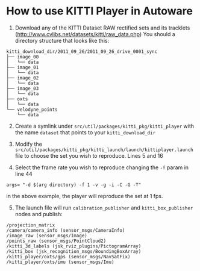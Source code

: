 # How to use KITTI Player in Autoware

1. Download any of the KITTI Dataset RAW rectified sets and its tracklets (http://www.cvlibs.net/datasets/kitti/raw_data.php)
You should a directory structure that looks like this:
```
kitti_download_dir/2011_09_26/2011_09_26_drive_0001_sync
├── image_00
│   └── data
├── image_01
│   └── data
├── image_02
│   └── data
├── image_03
│   └── data
├── oxts
│   └── data
└── velodyne_points
    └── data
```
2. Create a symlink under `src/util/packages/kitti_pkg/kitti_player` with the name `dataset` that points to your `kitti_download_dir`

3. Modify the `src/util/packages/kitti_pkg/kitti_launch/launch/kittiplayer.launch` file to choose the set you wish to reproduce.
Lines 5 and 16

4. Select the frame rate you wish to reproduce changing the `-f` param in line 44
```
args= "-d $(arg directory) -f 1 -v -g -i -C -G -T" 
```
in the above example, the player will reproduce the set at 1 fps.

5. The launch file will run `calibration_publisher` and `kitti_box_publisher` nodes and publish:
```
/projection_matrix 
/camera/camera_info (sensor_msgs/CameraInfo)
/image_raw (sensor_msgs/Image)
/points_raw (sensor_msgs/PointCloud2)
/kitti_3d_labels (jsk_rviz_plugins/PictogramArray)
/kitti_box (jsk_recognition_msgs/BoundingBoxArray)
/kitti_player/oxts/gps (sensor_msgs/NavSatFix)
/kitti_player/oxts/imu (sensor_msgs/Imu)

```
